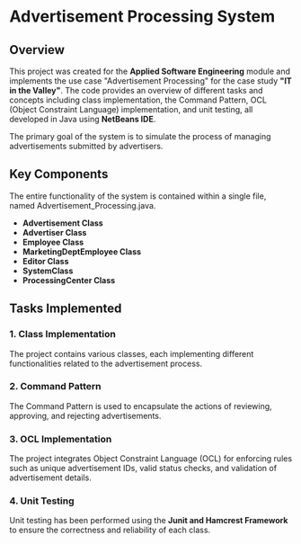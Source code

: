 # Advertisement Processing System

## Overview
This project was created for the **Applied Software Engineering** module and implements the use case "Advertisement Processing" for the case study **"IT in the Valley"**. The code provides an overview of different tasks and concepts including class implementation, the Command Pattern, OCL (Object Constraint Language) implementation, and unit testing, all developed in Java using **NetBeans IDE**.

The primary goal of the system is to simulate the process of managing advertisements submitted by advertisers. 

## Key Components
The entire functionality of the system is contained within a single file, named Advertisement_Processing.java. 

- **Advertisement Class**
- **Advertiser Class**
- **Employee Class**
- **MarketingDeptEmployee Class**
- **Editor Class**
- **SystemClass**
- **ProcessingCenter Class**

## Tasks Implemented
### 1. Class Implementation
The project contains various classes, each implementing different functionalities related to the advertisement process.

### 2. Command Pattern
The Command Pattern is used to encapsulate the actions of reviewing, approving, and rejecting advertisements. 

### 3. OCL Implementation
The project integrates Object Constraint Language (OCL) for enforcing rules such as unique advertisement IDs, valid status checks, and validation of advertisement details.

### 4. Unit Testing
Unit testing has been performed using the **Junit and Hamcrest Framework** to ensure the correctness and reliability of each class.



